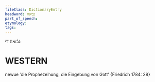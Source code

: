 ```yaml
---
fileClass: DictionaryEntry
headword: נבֿואה
part_of_speech: 
etymology: 
tags: 
---
```

נבֿואה
די

WESTERN
========

newue 'die Prophezeihung, die Eingebung von Gott' {Friedrich 1784: 28}